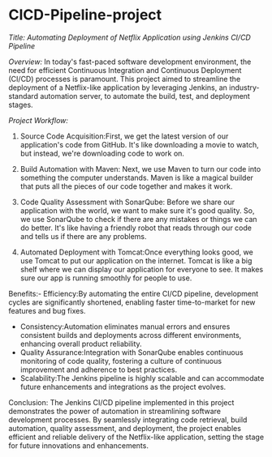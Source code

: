 # CICD-Pipeline-project
*Title: Automating Deployment of Netflix Application using Jenkins CI/CD Pipeline*

*Overview:*
In today's fast-paced software development environment, the need for efficient Continuous Integration and Continuous Deployment (CI/CD) processes is paramount. This project aimed to streamline the deployment of a Netflix-like application by leveraging Jenkins, an industry-standard automation server, to automate the build, test, and deployment stages.

*Project Workflow:*
1. Source Code Acquisition:First, we get the latest version of our application's code from GitHub. It's like downloading a movie to watch, but instead, we're downloading code to work on.
 
2. Build Automation with Maven: Next, we use Maven to turn our code into something the computer understands. Maven is like a magical builder that puts all the pieces of our code together and makes it work.

3. Code Quality Assessment with SonarQube: Before we share our application with the world, we want to make sure it's good quality. So, we use SonarQube to check if there are any mistakes or things we can do better. It's like having a friendly robot that reads through our code and tells us if there are any problems.

4. Automated Deployment with Tomcat:Once everything looks good, we use Tomcat to put our application on the internet. Tomcat is like a big shelf where we can display our application for everyone to see. It makes sure our app is running smoothly for people to use.

Benefits:- Efficiency:By automating the entire CI/CD pipeline, development cycles are significantly shortened, enabling faster time-to-market for new features and bug fixes.
- Consistency:Automation eliminates manual errors and ensures consistent builds and deployments across different environments, enhancing overall product reliability.
- Quality Assurance:Integration with SonarQube enables continuous monitoring of code quality, fostering a culture of continuous improvement and adherence to best practices.
- Scalability:The Jenkins pipeline is highly scalable and can accommodate future enhancements and integrations as the project evolves.

Conclusion:
The Jenkins CI/CD pipeline implemented in this project demonstrates the power of automation in streamlining software development processes. By seamlessly integrating code retrieval, build automation, quality assessment, and deployment, the project enables efficient and reliable delivery of the Netflix-like application, setting the stage for future innovations and enhancements.

